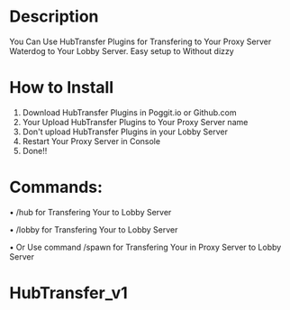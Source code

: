 # Description
You Can Use HubTransfer Plugins for Transfering
to Your Proxy Server Waterdog to Your Lobby Server.
Easy setup to Without dizzy

# How to Install

1. Download HubTransfer Plugins in Poggit.io or Github.com
2. Your Upload HubTransfer Plugins to Your Proxy Server
   name
3. Don't upload HubTransfer Plugins in your Lobby Server
4. Restart Your Proxy Server in Console
5. Done!! 

# Commands: 
  • /hub for Transfering Your to Lobby Server
 
  • /lobby for Transfering Your to Lobby Server
 
  • Or Use command /spawn for Transfering Your in Proxy Server to Lobby Server

# HubTransfer_v1

